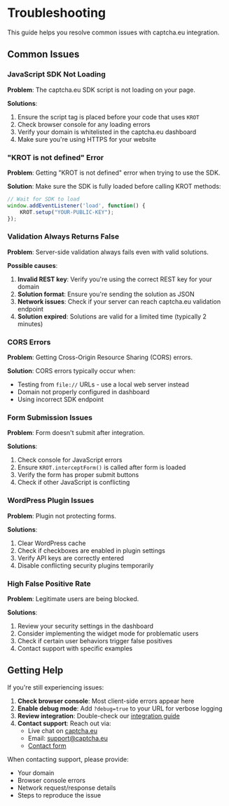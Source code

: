 # Troubleshooting

This guide helps you resolve common issues with captcha.eu integration.

## Common Issues

### JavaScript SDK Not Loading

**Problem**: The captcha.eu SDK script is not loading on your page.

**Solutions**:
1. Ensure the script tag is placed before your code that uses `KROT`
2. Check browser console for any loading errors
3. Verify your domain is whitelisted in the captcha.eu dashboard
4. Make sure you're using HTTPS for your website

### "KROT is not defined" Error

**Problem**: Getting "KROT is not defined" error when trying to use the SDK.

**Solution**: Make sure the SDK is fully loaded before calling KROT methods:
```javascript
// Wait for SDK to load
window.addEventListener('load', function() {
    KROT.setup("YOUR-PUBLIC-KEY");
});
```

### Validation Always Returns False

**Problem**: Server-side validation always fails even with valid solutions.

**Possible causes**:
1. **Invalid REST key**: Verify you're using the correct REST key for your domain
2. **Solution format**: Ensure you're sending the solution as JSON
3. **Network issues**: Check if your server can reach captcha.eu validation endpoint
4. **Solution expired**: Solutions are valid for a limited time (typically 2 minutes)

### CORS Errors

**Problem**: Getting Cross-Origin Resource Sharing (CORS) errors.

**Solution**: CORS errors typically occur when:
- Testing from `file://` URLs - use a local web server instead
- Domain not properly configured in dashboard
- Using incorrect SDK endpoint

### Form Submission Issues

**Problem**: Form doesn't submit after integration.

**Solutions**:
1. Check console for JavaScript errors
2. Ensure `KROT.interceptForm()` is called after form is loaded
3. Verify the form has proper submit buttons
4. Check if other JavaScript is conflicting

### WordPress Plugin Issues

**Problem**: Plugin not protecting forms.

**Solutions**:
1. Clear WordPress cache
2. Check if checkboxes are enabled in plugin settings
3. Verify API keys are correctly entered
4. Disable conflicting security plugins temporarily

### High False Positive Rate

**Problem**: Legitimate users are being blocked.

**Solutions**:
1. Review your security settings in the dashboard
2. Consider implementing the widget mode for problematic users
3. Check if certain user behaviors trigger false positives
4. Contact support with specific examples

## Getting Help

If you're still experiencing issues:

1. **Check browser console**: Most client-side errors appear here
2. **Enable debug mode**: Add `?debug=true` to your URL for verbose logging
3. **Review integration**: Double-check our [integration guide](install.md)
4. **Contact support**: Reach out via:
   - Live chat on [captcha.eu](https://www.captcha.eu)
   - Email: support@captcha.eu
   - [Contact form](https://www.captcha.eu/contact)

When contacting support, please provide:
- Your domain
- Browser console errors
- Network request/response details
- Steps to reproduce the issue